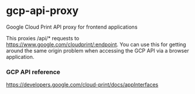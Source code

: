 # gcp-api-proxy

Google Cloud Print API proxy for frontend applications

This proxies /api/* requests to https://www.google.com/cloudprint/:endpoint. 
You can use this for getting around the same origin problem when
accessing the GCP API via a browser application.

### GCP API reference

https://developers.google.com/cloud-print/docs/appInterfaces
